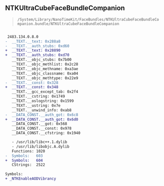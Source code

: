 ## NTKUltraCubeFaceBundleCompanion

> `/System/Library/NanoTimeKit/FaceBundles/NTKUltraCubeFaceBundleCompanion.bundle/NTKUltraCubeFaceBundleCompanion`

```diff

 2483.134.0.8.0
-  __TEXT.__text: 0x288a8
-  __TEXT.__auth_stubs: 0xd60
+  __TEXT.__text: 0x28890
+  __TEXT.__auth_stubs: 0xd70
   __TEXT.__objc_stubs: 0x7b00
   __TEXT.__objc_methlist: 0x2c28
   __TEXT.__objc_methname: 0xa3ae
   __TEXT.__objc_classname: 0xa04
   __TEXT.__objc_methtype: 0x22e9
-  __TEXT.__const: 0x328
+  __TEXT.__const: 0x348
   __TEXT.__gcc_except_tab: 0x2f4
   __TEXT.__cstring: 0x1749
   __TEXT.__oslogstring: 0x1599
   __TEXT.__ustring: 0x7e
   __TEXT.__unwind_info: 0xab8
-  __DATA_CONST.__auth_got: 0x6c8
+  __DATA_CONST.__auth_got: 0x6d0
   __DATA_CONST.__got: 0x568
   __DATA_CONST.__const: 0x978
   __DATA_CONST.__cfstring: 0x1940

   - /usr/lib/libc++.1.dylib
   - /usr/lib/libobjc.A.dylib
   Functions: 1020
-  Symbols:   603
+  Symbols:   604
   CStrings:  2522
 
Symbols:
+ _NTKEnableAODVibrancy

```
